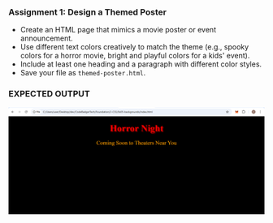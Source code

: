 
### **Assignment 1: Design a Themed Poster**
- Create an HTML page that mimics a movie poster or event announcement.
- Use different text colors creatively to match the theme (e.g., spooky colors for a horror movie, bright and playful colors for a kids' event).
- Include at least one heading and a paragraph with different color styles.
- Save your file as `themed-poster.html`.

### EXPECTED OUTPUT
![alt text](image/image.png)

